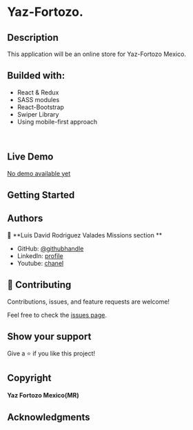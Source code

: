 # Yaz-Fortozo.

## Description
This application will be an online store for Yaz-Fortozo Mexico.

## Builded with:
- React & Redux
- SASS modules
- React-Bootstrap
- Swiper Library
- Using mobile-first approach

<br />


## Live Demo
[No demo available yet]()

## Getting Started

## Authors

👤 **Luis David Rodriguez Valades Missions section **

- GitHub: [@githubhandle](https://github.com/LuisDavidRodriguez)
- LinkedIn: [profile](https://www.linkedin.com/in/luis-david-rodriguez-valades)
- Youtube: [chanel](https://www.youtube.com/channel/UChuA4SgdDYk2DHStsy7HEgQ)


## 🤝 Contributing

Contributions, issues, and feature requests are welcome!

Feel free to check the [issues page](../../issues/).

## Show your support

Give a ⭐️ if you like this project!

## Copyright
#### Yaz Fortozo Mexico(MR)

## Acknowledgments

